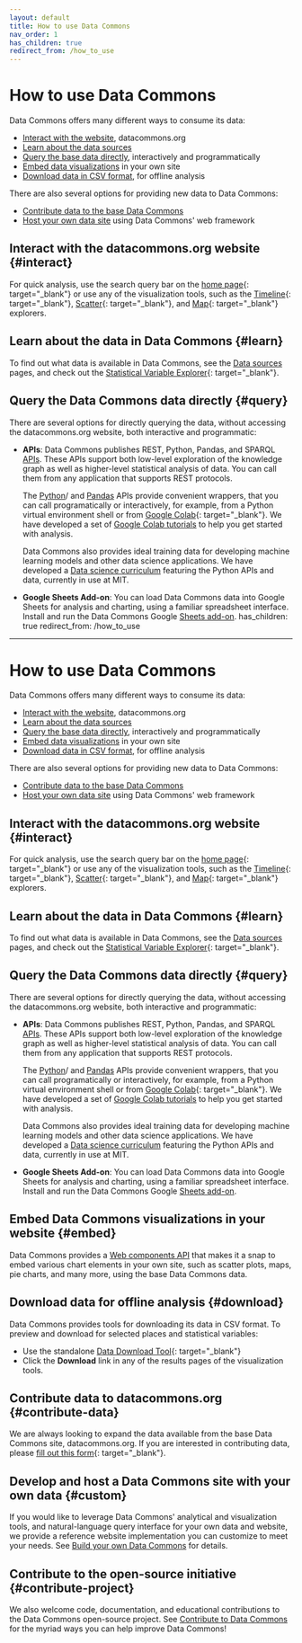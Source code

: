 ```yaml
---
layout: default
title: How to use Data Commons
nav_order: 1
has_children: true
redirect_from: /how_to_use
---
```


# How to use Data Commons

Data Commons offers many different ways to consume its data: 

- [Interact with the website](#interact), datacommons.org
- [Learn about the data sources](#learn)
- [Query the base data directly](#query), interactively and programmatically
- [Embed data visualizations](#embed) in your own site
- [Download data in CSV format](#download), for offline analysis

There are also several options for providing new data to Data Commons:
- [Contribute data to the base Data Commons](#contribute-data)
- [Host your own data site](#custom) using Data Commons' web framework 

## Interact with the datacommons.org website {#interact}

For quick analysis, use the search query bar on the [home page](https://datacommons.org/){: target="_blank"} or use any of the visualization tools, such as the [Timeline](https://datacommons.org/tools/visualization#visType=timeline){: target="_blank"}, [Scatter](https://datacommons.org/tools/visualization#visType%3Dscatter){: target="_blank"}, and [Map](https://datacommons.org/tools/visualization#visType%3Dmap){: target="_blank"} explorers.

## Learn about the data in Data Commons {#learn}

To find out what data is available in Data Commons, see the [Data sources](/datasets) pages, and check out the [Statistical Variable Explorer](https://datacommons.org/tools/statvar){: target="_blank"}.

## Query the Data Commons data directly {#query}

There are several options for directly querying the data, without accessing the datacommons.org website, both interactive and programmatic:

- **APIs**: Data Commons publishes REST, Python, Pandas, and SPARQL [APIs](/api/index.html). These APIs support both low-level exploration of the knowledge graph as well as higher-level statistical analysis of data. You can call them from any application that supports REST protocols. 

    The [Python](/api/python)/ and [Pandas](/api/pandas/) APIs provide convenient wrappers, that you can call programatically or interactively, for example, from a Python virtual environment shell or from [Google Colab](https://colab.sandbox.google.com/){: target="_blank"}. We have developed a set of [Google Colab tutorials](/tutorials/index.html) to help you get started with analysis.  

    Data Commons also provides ideal training data for developing machine learning models and other data science applications. We have developed a [Data science curriculum](/courseware/intro_data_science.html) featuring the Python APIs and data, currently in use at MIT.

- **Google Sheets Add-on**: You can load Data Commons data into Google Sheets for analysis and charting, using a familiar spreadsheet interface. Install and run the Data Commons Google [Sheets add-on](/api/sheets/index.html).
has_children: true
redirect_from: /how_to_use
---

# How to use Data Commons

Data Commons offers many different ways to consume its data: 

- [Interact with the website](#interact), datacommons.org
- [Learn about the data sources](#learn)
- [Query the base data directly](#query), interactively and programmatically
- [Embed data visualizations](#embed) in your own site
- [Download data in CSV format](#download), for offline analysis

There are also several options for providing new data to Data Commons:
- [Contribute data to the base Data Commons](#contribute-data)
- [Host your own data site](#custom) using Data Commons' web framework 

## Interact with the datacommons.org website {#interact}

For quick analysis, use the search query bar on the [home page](https://datacommons.org/){: target="_blank"} or use any of the visualization tools, such as the [Timeline](https://datacommons.org/tools/visualization#visType=timeline){: target="_blank"}, [Scatter](https://datacommons.org/tools/visualization#visType%3Dscatter){: target="_blank"}, and [Map](https://datacommons.org/tools/visualization#visType%3Dmap){: target="_blank"} explorers.

## Learn about the data in Data Commons {#learn}

To find out what data is available in Data Commons, see the [Data sources](/datasets) pages, and check out the [Statistical Variable Explorer](https://datacommons.org/tools/statvar){: target="_blank"}.

## Query the Data Commons data directly {#query}

There are several options for directly querying the data, without accessing the datacommons.org website, both interactive and programmatic:

- **APIs**: Data Commons publishes REST, Python, Pandas, and SPARQL [APIs](/api/index.html). These APIs support both low-level exploration of the knowledge graph as well as higher-level statistical analysis of data. You can call them from any application that supports REST protocols. 

    The [Python](/api/python)/ and [Pandas](/api/pandas/) APIs provide convenient wrappers, that you can call programatically or interactively, for example, from a Python virtual environment shell or from [Google Colab](https://colab.sandbox.google.com/){: target="_blank"}. We have developed a set of [Google Colab tutorials](/tutorials/index.html) to help you get started with analysis.  

    Data Commons also provides ideal training data for developing machine learning models and other data science applications. We have developed a [Data science curriculum](/courseware/intro_data_science.html) featuring the Python APIs and data, currently in use at MIT.

- **Google Sheets Add-on**: You can load Data Commons data into Google Sheets for analysis and charting, using a familiar spreadsheet interface. Install and run the Data Commons Google [Sheets add-on](/api/sheets/index.html).

## Embed Data Commons visualizations in your website {#embed}

Data Commons provides a [Web components API](/api/web_components/index.html) that makes it a snap to embed various chart elements in your own site, such as scatter plots, maps, pie charts, and many more, using the base Data Commons data.

## Download data for offline analysis {#download}

Data Commons provides tools for downloading its data in CSV format. To preview and download for selected places and statistical variables:

- Use the standalone [Data Download Tool](https://datacommons.org/tools/download){: target="_blank"}
- Click the **Download** link in any of the results pages of the visualization tools.	

## Contribute data to datacommons.org {#contribute-data}

We are always looking to expand the data available from the base Data Commons site, datacommons.org. If you are interested in contributing data, please [fill out this form](https://docs.google.com/forms/d/e/1FAIpQLSf_kZ13bmzXvgEbim0OXeAVsTQYsIhN8_o9ekdbjKoeFjfvRA/viewform){: target="_blank"}.

## Develop and host a Data Commons site with your own data {#custom}

If you would like to leverage Data Commons' analytical and visualization tools, and natural-language query interface for your own data and website, we provide a reference website implementation you can customize to meet your needs. See [Build your own Data Commons](/custom_dc/index.html) for details.

## Contribute to the open-source initiative {#contribute-project}

We also welcome code, documentation, and educational contributions to the Data Commons open-source project. See [Contribute to Data Commons](/contributing/index.html) for the myriad ways you can help improve Data Commons!